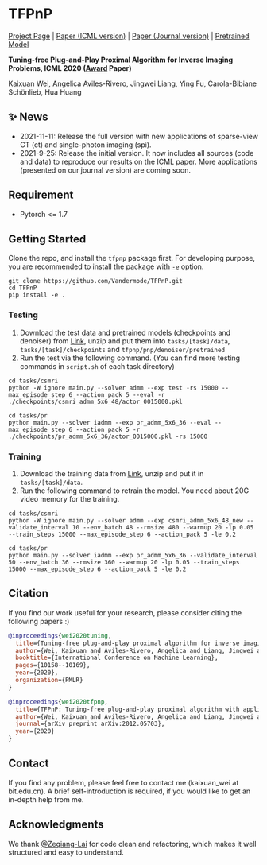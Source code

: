 # TFPnP
[Project Page]() | [Paper (ICML version)](https://arxiv.org/abs/2002.09611) | [Paper (Journal version)](https://arxiv.org/abs/2012.05703) | [Pretrained Model](https://1drv.ms/u/s!AqddfvhavTRijUiNda2MBmaYHJVL?e=VhYojg)

**Tuning-free Plug-and-Play Proximal Algorithm for Inverse Imaging Problems, ICML 2020 ([Award](https://icml.cc/Conferences/2020/Awards) Paper)** 

Kaixuan Wei, Angelica Aviles-Rivero, Jingwei Liang, Ying Fu, Carola-Bibiane Schönlieb, Hua Huang

## :sparkles: News
- 2021-11-11: Release the full version with new applications of sparse-view CT (ct) and single-photon imaging (spi). 
- 2021-9-25: Release the initial version. It now includes all sources (code and data) to reproduce our results on the ICML paper. More applications (presented on our journal version) are coming soon. 


## Requirement

- Pytorch <= 1.7

## Getting Started

Clone the repo, and install the `tfpnp` package first.
For developing purpose, you are recommended to install the package with [```-e```](https://stackoverflow.com/questions/42609943/what-is-the-use-case-for-pip-install-e/59667164#59667164?newreg=9c456c4fac1e46049b0174b263f67d0b) option. 

```shell
git clone https://github.com/Vandermode/TFPnP.git
cd TFPnP
pip install -e .
```

### Testing

1. Download the test data and pretrained models (checkpoints and denoiser) from [Link](https://1drv.ms/u/s!AqddfvhavTRijUiNda2MBmaYHJVL?e=VhYojg), unzip and put them into `tasks/[task]/data`, `tasks/[task]/checkpoints` and `tfpnp/pnp/denoiser/pretrained`
2. Run the test via the following command. (You can find more testing commands in `script.sh` of each task directory)

```shell
cd tasks/csmri
python -W ignore main.py --solver admm --exp test -rs 15000 --max_episode_step 6 --action_pack 5 --eval -r ./checkpoints/csmri_admm_5x6_48/actor_0015000.pkl

cd tasks/pr
python main.py --solver iadmm --exp pr_admm_5x6_36 --eval --max_episode_step 6 --action_pack 5 -r ./checkpoints/pr_admm_5x6_36/actor_0015000.pkl -rs 15000
```

### Training

1. Download the training data from [Link](https://1drv.ms/u/s!AqddfvhavTRijUiNda2MBmaYHJVL?e=VhYojg), unzip and put it in `tasks/[task]/data`.
2. Run the following command to retrain the model. You need about 20G video memory for the training.

```shell
cd tasks/csmri
python -W ignore main.py --solver admm --exp csmri_admm_5x6_48_new --validate_interval 10 --env_batch 48 --rmsize 480 --warmup 20 -lp 0.05 --train_steps 15000 --max_episode_step 6 --action_pack 5 -le 0.2

cd tasks/pr
python main.py --solver iadmm --exp pr_admm_5x6_36 --validate_interval 50 --env_batch 36 --rmsize 360 --warmup 20 -lp 0.05 --train_steps 15000 --max_episode_step 6 --action_pack 5 -le 0.2
```

## Citation

If you find our work useful for your research, please consider citing the following papers :)

```bibtex
@inproceedings{wei2020tuning,
  title={Tuning-free plug-and-play proximal algorithm for inverse imaging problems},
  author={Wei, Kaixuan and Aviles-Rivero, Angelica and Liang, Jingwei and Fu, Ying and Sch{\"o}nlieb, Carola-Bibiane and Huang, Hua},
  booktitle={International Conference on Machine Learning},
  pages={10158--10169},
  year={2020},
  organization={PMLR}
}

@inproceedings{wei2020tfpnp,
  title={TFPnP: Tuning-free plug-and-play proximal algorithm with applications to inverse imaging problems},
  author={Wei, Kaixuan and Aviles-Rivero, Angelica and Liang, Jingwei and Fu, Ying and Huang, Hua and Sch{\"o}nlieb, Carola-Bibiane},
  journal={arXiv preprint arXiv:2012.05703},
  year={2020}
}
```

## Contact
If you find any problem, please feel free to contact me (kaixuan_wei at bit.edu.cn). A brief self-introduction is required, if you would like to get an in-depth help from me.

## Acknowledgments
We thank [@Zeqiang-Lai](https://github.com/Zeqiang-Lai) for code clean and refactoring, which makes it well structured and easy to understand. 